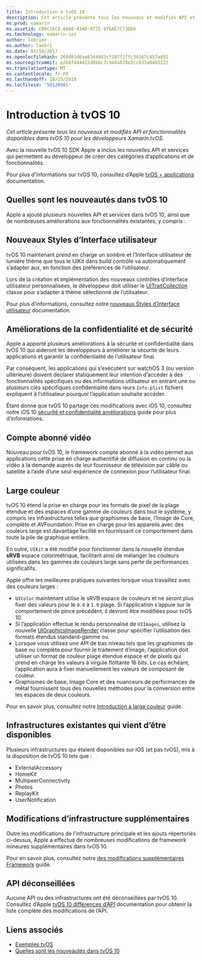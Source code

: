 ```yaml
---
title: Introduction à tvOS 10
description: Cet article présente tous les nouveaux et modifiés API et fonctionnalités disponibles dans tvOS 10 pour les développeurs Xamarin.tvOS.
ms.prod: xamarin
ms.assetid: CB9C1EC8-6008-43AD-977E-976AE7C73DD8
ms.technology: xamarin-ios
author: lobrien
ms.author: laobri
ms.date: 03/16/2017
ms.openlocfilehash: 260d01d6aa8344dd3cf107f1ffc34167c457a491
ms.sourcegitcommit: e268fd44422d0bbc7c944a678e2cc633a0493122
ms.translationtype: MT
ms.contentlocale: fr-FR
ms.lasthandoff: 10/25/2018
ms.locfileid: "50120981"
---
```

# <a name="introduction-to-tvos-10"></a>Introduction à tvOS 10

_Cet article présente tous les nouveaux et modifiés API et fonctionnalités disponibles dans tvOS 10 pour les développeurs Xamarin.tvOS._

Avec la nouvelle tvOS 10 SDK Apple a inclus les nouvelles API et services qui permettent au développeur de créer des catégories d’applications et de fonctionnalités. 

Pour plus d’informations sur tvOS 10, consultez d’Apple [tvOS + applications](https://developer.apple.com/tvos/) documentation.

## <a name="whats-new-in-tvos-10"></a>Quelles sont les nouveautés dans tvOS 10

Apple a ajouté plusieurs nouvelles API et services dans tvOS 10, ainsi que de nombreuses améliorations aux fonctionnalités existantes, y compris :

## <a name="new-user-interface-styles"></a>Nouveaux Styles d’Interface utilisateur

tvOS 10 maintenant prend en charge un sombre et l’Interface utilisateur de lumière thème que tous le UIKit dans build contrôle va automatiquement s’adapter aux, en fonction des préférences de l’utilisateur.

Lors de la création et implémentation des nouveaux contrôles d’interface utilisateur personnalisées, le développeur doit utiliser le [UITraitCollection](https://developer.apple.com/reference/uikit/uitraitcollection) classe pour s’adapter à thème sélectionné de l’utilisateur.

Pour plus d’informations, consultez notre [nouveaux Styles d’Interface utilisateur](~/ios/tvos/platform/user-interface-styles.md) documentation.

## <a name="security-and-privacy-enhancements"></a>Améliorations de la confidentialité et de sécurité

Apple a apporté plusieurs améliorations à la sécurité et confidentialité dans tvOS 10 qui aideront les développeurs à améliorer la sécurité de leurs applications et garantir la confidentialité de l’utilisateur final.

Par conséquent, les applications qui s’exécutent sur watchOS 3 (ou version ultérieure) doivent déclarer statiquement leur intention d’accéder à des fonctionnalités spécifiques ou des informations utilisateur en entrant une ou plusieurs clés spécifiques confidentialité dans leurs `Info.plist` fichiers expliquent à l’utilisateur pourquoi l’application souhaite accéder.

Étant donné que tvOS 10 partage ces modifications avec iOS 10, consultez notre iOS 10 [sécurité et confidentialité améliorations](~/ios/app-fundamentals/security-privacy.md) guide pour plus d’informations.

## <a name="video-subscriber-account"></a>Compte abonné vidéo

Nouveau pour tvOS 10, le framework compte abonné à la vidéo permet aux applications cette prise en charge authentifié de diffusion en continu ou la vidéo à la demande auprès de leur fournisseur de télévision par câble ou satellite à l’aide d’une seul-expérience de connexion pour l’utilisateur final.

<!--To find out more, please see our [Video Subscriber Account](~/ios/platform-features/introduction-to-ios10/video-subscriber-account/) guide.-->

## <a name="wide-color"></a>Large couleur

tvOS 10 étend la prise en charge pour les formats de pixel de la plage étendue et des espaces d’une gamme de couleurs dans tout le système, y compris les infrastructures telles que graphismes de base, l’Image de Core, complète et AVFoundation. Prise en charge pour les appareils avec des couleurs large est davantage facilité en fournissant ce comportement dans toute la pile de graphique entière.

En outre, `UIKit` a été modifié pour fonctionner dans la nouvelle étendue **sRVB** espace colorimétrique, facilitant ainsi de mélanger les couleurs utilisées dans les gammes de couleurs large sans perte de performances significatifs.

Apple offre les meilleures pratiques suivantes lorsque vous travaillez avec des couleurs larges :

 - `UIColor` maintenant utilise le sRVB espace de couleurs et ne seront plus fixer des valeurs pour le `0.0` à `1.0` plage. Si l’application s’appuie sur le comportement de pince précédent, il devront être modifiées pour tvOS 10.
 - Si l’application effectue le rendu personnalisé de `UIImages`, utilisez la nouvelle [UIGraphicsImageRender](https://developer.apple.com/reference/uikit/uigraphicsimagerenderer) classe pour spécifier l’utilisation des formats étendus standard-gamme ou.
 - Lorsque vous utilisez une API de bas niveau tels que les graphismes de base ou complète pour fournir le traitement d’image, l’application doit utiliser un format de couleur plage étendue espace et de pixels qui prend en charge les valeurs à virgule flottante 16 bits. Le cas échéant, l’application aura à fixer manuellement les valeurs de composant de couleur.
 - Graphismes de base, Image Core et des nuanceurs de performances de métal fournissent tous des nouvelles méthodes pour la conversion entre les espaces de deux couleurs.

Pour en savoir plus, consultez notre [Introduction à large couleur](~/ios/platform/wide-color.md) guide.

## <a name="newly-available-existing-frameworks"></a>Infrastructures existantes qui vient d’être disponibles

Plusieurs infrastructures qui étaient disponibles sur iOS (et pas tvOS), mis à la disposition de tvOS 10 tels que :

 - ExternalAccessory
 - HomeKit
 - MultipeerConnectivity
 - Photos
 - ReplayKit
 - UserNotification

## <a name="additional-framework-changes"></a>Modifications d’infrastructure supplémentaires

Outre les modifications de l’infrastructure principale et les ajouts répertoriés ci-dessus, Apple a effectué de nombreuses modifications de framework mineures supplémentaires dans tvOS 10.

Pour en savoir plus, consultez notre [des modifications supplémentaires Framework](~/ios/tvos/platform/introduction-to-tvos10/additional-framework-changes.md) guide.

## <a name="deprecated-apis"></a>API déconseillées

Aucune API ou des infrastructures ont été déconseillées par tvOS 10. Consultez d’Apple [tvOS 10 différences d’API](https://developer.apple.com/library/prerelease/content/releasenotes/General/tvOS10APIDiffs/index.html) documentation pour obtenir la liste complète des modifications de l’API.



## <a name="related-links"></a>Liens associés

- [Exemples tvOS](https://developer.xamarin.com/samples/tvos/all/)
- [Quelles sont les nouveautés dans tvOS 10](https://developer.apple.com/library/prerelease/content/releasenotes/General/WhatsNewinTVOS/Articles/tvOS10.html#//apple_ref/doc/uid/TP40017259-SW1)
